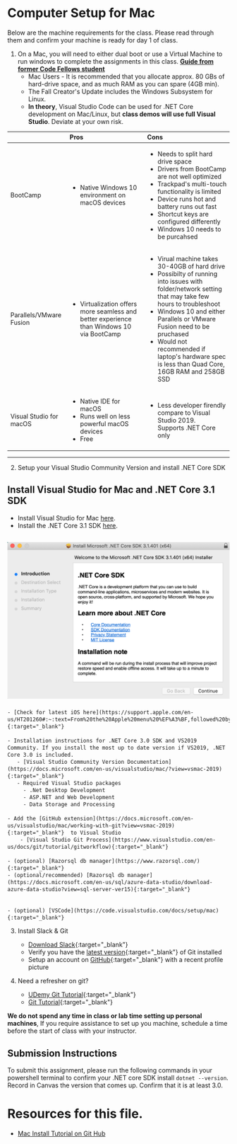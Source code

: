 # Computer Setup for Mac

Below are the machine requirements for the class. Please read through them and confirm your machine is ready for day 1 of class.

1. On a Mac, you will need to either dual boot or use a Virtual Machine to run windows to complete the assignments in this class. **[Guide from former Code Fellows student](https://gist.github.com/jeremymaya/a36c1de8220d76beca85a2804a2cecc4)**
	- Mac Users - It is recommended that you allocate approx. 80 GBs of hard-drive space, and as much RAM as you can spare (4GB min). 
	- The Fall Creator's Update includes the Windows Subsystem for Linux. 
	- **In theory**, Visual Studio Code can be used for .NET Core development on Mac/Linux, but **class demos will use full Visual Studio**. Deviate at your own risk.
		 
| | Pros | Cons |
|:- |:-| :-|
| BootCamp | <ul><li>Native Windows 10 environment on macOS devices</li></ul> | <ul><li>Needs to split hard drive space</li><li>Drivers from BootCamp are not well optimized</li><li>Trackpad's multi-touch functionality is limited</li><li>Device runs hot and battery runs out fast</li><li>Shortcut keys are configured differently</li><li>Windows 10 needs to be purcahsed</li></ul> |
| Parallels/VMware Fusion | <ul><li>Virtualization offers more seamless and better experience than Windows 10 via BootCamp</li></ul> | <ul><li>Virual machine takes 30-40GB of hard drive</li><li>Possibilty of running into issues with folder/network setting that may take few hours to troubleshoot</li><li>Windows 10 and either Parallels or VMware Fusion need to be pruchased</li><li>Would not recommended if laptop's hardware spec is less than Quad Core, 16GB RAM and 258GB SSD</li></ul> |
| Visual Studio for macOS | <ul><li>Native IDE for macOS</li><li>Runs well on less powerful macOS devices                        </li><li>Free</li></ul> | <ul><li>Less developer firendly compare to Visual Studio 2019.                 </li></li>Supports .NET Core only</li> |

----


2. Setup your Visual Studio Community Version and install .NET Core SDK

## Install Visual Studio for Mac and .NET Core 3.1 SDK
* Install Visual Studio for Mac [here](https://visualstudio.microsoft.com/vs/mac/).
* Install the .NET Core 3.1 SDK [here](https://dotnet.microsoft.com/download/dotnet-core/3.1).

![SDK Install Window](/assets/macInstallSDK.png/)
----

	- [Check for latest iOS here](https://support.apple.com/en-us/HT201260#:~:text=From%20the%20Apple%20menu%20%EF%A3%BF,followed%20by%20its%20version%20number.){:target="_blank"} 

	- Installation instructions for .NET Core 3.0 SDK and VS2019 Community. If you install the most up to date version if VS2019, .NET Core 3.0 is included.
	   - [Visual Studio Community Version Documentation](https://docs.microsoft.com/en-us/visualstudio/mac/?view=vsmac-2019){:target="_blank"}  
	   - Required Visual Studio packages
	     - .Net Desktop Development
	     - ASP.NET and Web Development
	     - Data Storage and Processing 
	   
	- Add the [GitHub extension](https://docs.microsoft.com/en-us/visualstudio/mac/working-with-git?view=vsmac-2019){:target="_blank"}  to Visual Studio
		- [Visual Studio Git Process](https://www.visualstudio.com/en-us/docs/git/tutorial/gitworkflow){:target="_blank"} 
	
    - (optional) [Razorsql db manager](https://www.razorsql.com/){:target="_blank"}
    - (optional/recommended) [Razorsql db manager](https://docs.microsoft.com/en-us/sql/azure-data-studio/download-azure-data-studio?view=sql-server-ver15){:target="_blank"}


	- (optional) [VSCode](https://code.visualstudio.com/docs/setup/mac){:target="_blank"} 
	
3. Install Slack & Git
	- [Download Slack](https://slack.com/downloads/osx){:target="_blank"} 
	- Verify you have the [latest version](https://git-scm.com/downloads){:target="_blank"}  of Git installed
	- Setup an account on [GitHub](http://www.github.com){:target="_blank"}  with a recent profile picture

4. Need a refresher on git? 
   - [UDemy Git Tutorial](https://blog.udemy.com/git-tutorial-a-comprehensive-guide/){:target="_blank"} 
   - [Git Tutorial](https://learngitbranching.js.org/){:target="_blank"} 


**We do not spend any time in class or lab time setting up personal machines**, If you require assistance to set up you machine, schedule a time before the start of class with your instructor. 


## Submission Instructions
To submit this assignment, please run the following commands in your powershell terminal to confirm your .NET core SDK install `dotnet --version`. Record in Canvas the version that comes up. Confirm that it is at least 3.0.





# Resources for this file. 

 - [Mac Install Tutorial on Git Hub](https://gist.github.com/jeremymaya/a36c1de8220d76beca85a2804a2cecc4)